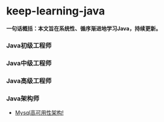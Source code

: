 # keep-learning-java
**一句话概括：本文旨在系统性、循序渐进地学习Java，持续更新。**

### Java初级工程师

### Java中级工程师

### Java高级工程师

### Java架构师
* [Mysql高可用性架构!](architect/mysqlha)
